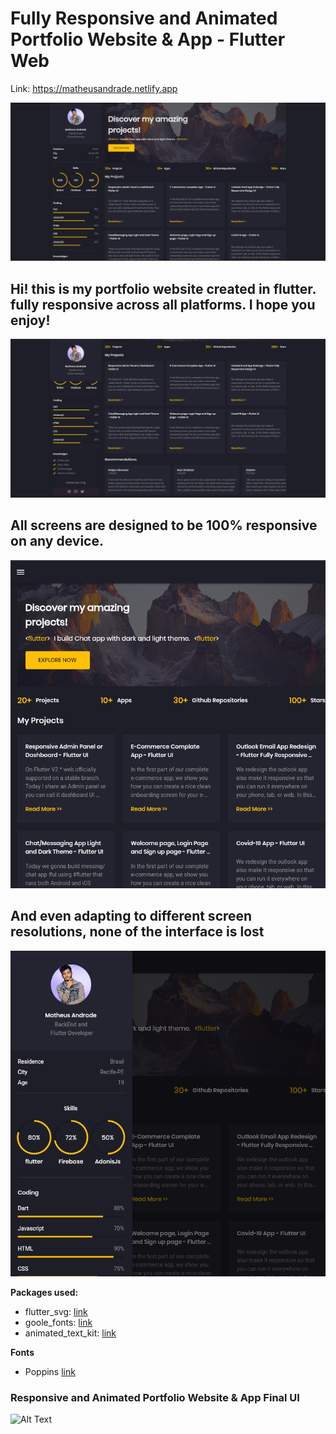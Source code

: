# Fully Responsive and Animated Portfolio Website & App - Flutter Web

Link: https://matheusandrade.netlify.app

<img src="/forgit/WebSite1.png" alt="My cool logo"/>

## Hi! this is my portfolio website created in flutter. fully responsive across all platforms. I hope you enjoy!

<img src="/forgit/website2.png" alt="My cool logo"/>

## All screens are designed to be 100% responsive on any device.

<img src="/forgit/website3.png" alt="My cool logo"/>

## And even adapting to different screen resolutions, none of the interface is lost

<img src="/forgit/website4.png" alt="My cool logo"/>

**Packages used:**

- flutter_svg: [link](https://pub.dev/packages/flutter_svg)
- goole_fonts: [link](https://pub.dev/packages/google_fonts)
- animated_text_kit: [link](https://pub.dev/packages/animated_text_kit)

**Fonts**

- Poppins [link](https://fonts.google.com/specimen/Poppins)

### Responsive and Animated Portfolio Website & App Final UI

![Alt Text](https://media2.giphy.com/media/FPt1wPysLhrbytgmYH/giphy.gif?cid=790b761190b312f1147d6fdda8865c5778e3010c1e2801a4&rid=giphy.gif&ct=g)
